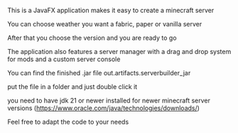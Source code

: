 This is a JavaFX application makes it easy to create a minecraft server

You can choose weather you want a fabric, paper or vanilla server

After that you choose the version and you are ready to go

The application also features a server manager with a drag and drop system for mods and a custom server console



You can find the finished .jar file out.artifacts.serverbuilder_jar

put the file in a folder and just double click it

you need to have jdk 21 or newer installed for newer minecraft server versions (https://www.oracle.com/java/technologies/downloads/)



Feel free to adapt the code to your needs
